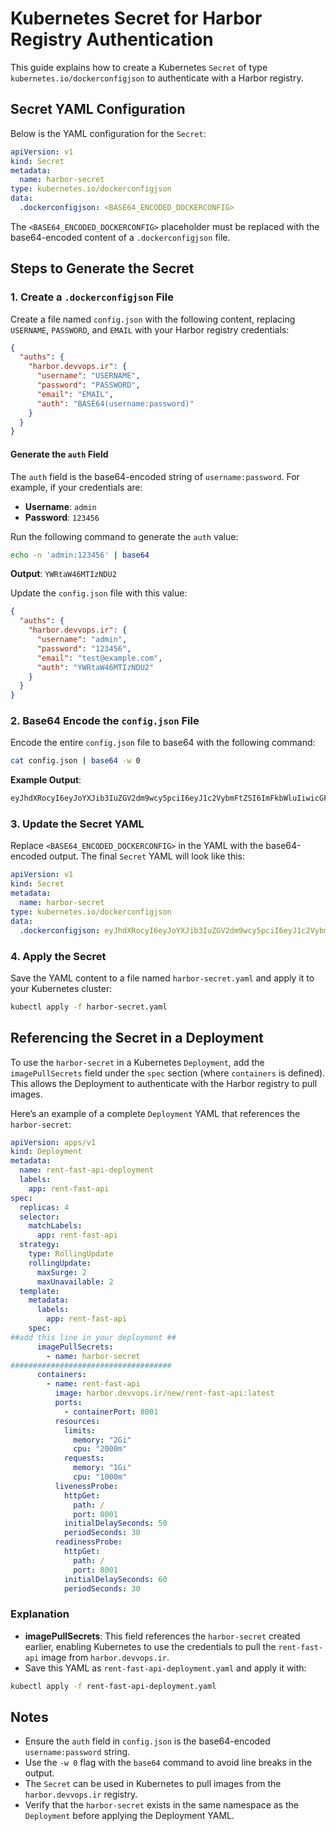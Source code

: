 # Kubernetes Secret for Harbor Registry Authentication

This guide explains how to create a Kubernetes `Secret` of type `kubernetes.io/dockerconfigjson` to authenticate with a Harbor registry.

## Secret YAML Configuration

Below is the YAML configuration for the `Secret`:

```yaml
apiVersion: v1
kind: Secret
metadata:
  name: harbor-secret
type: kubernetes.io/dockerconfigjson
data:
  .dockerconfigjson: <BASE64_ENCODED_DOCKERCONFIG>
```

The `<BASE64_ENCODED_DOCKERCONFIG>` placeholder must be replaced with the base64-encoded content of a `.dockerconfigjson` file.

## Steps to Generate the Secret

### 1. Create a `.dockerconfigjson` File

Create a file named `config.json` with the following content, replacing `USERNAME`, `PASSWORD`, and `EMAIL` with your Harbor registry credentials:

```json
{
  "auths": {
    "harbor.devvops.ir": {
      "username": "USERNAME",
      "password": "PASSWORD",
      "email": "EMAIL",
      "auth": "BASE64(username:password)"
    }
  }
}
```

#### Generate the `auth` Field

The `auth` field is the base64-encoded string of `username:password`. For example, if your credentials are:

- **Username**: `admin`
- **Password**: `123456`

Run the following command to generate the `auth` value:

```bash
echo -n 'admin:123456' | base64
```

**Output**: `YWRtaW46MTIzNDU2`

Update the `config.json` file with this value:

```json
{
  "auths": {
    "harbor.devvops.ir": {
      "username": "admin",
      "password": "123456",
      "email": "test@example.com",
      "auth": "YWRtaW46MTIzNDU2"
    }
  }
}
```

### 2. Base64 Encode the `config.json` File

Encode the entire `config.json` file to base64 with the following command:

```bash
cat config.json | base64 -w 0
```

**Example Output**:

```bash
eyJhdXRocyI6eyJoYXJib3IuZGV2dm9wcy5pciI6eyJ1c2VybmFtZSI6ImFkbWluIiwicGFzc3dvcmQiOiIxMjM0NTYiLCJlbWFpbCI6InRlc3RAZXhhbXBsZS5jb20iLCJhdXRoIjoiWVdSbGFXTjZNVEl6TlRJek5EVT0ifX19
```

### 3. Update the Secret YAML

Replace `<BASE64_ENCODED_DOCKERCONFIG>` in the YAML with the base64-encoded output. The final `Secret` YAML will look like this:

```yaml
apiVersion: v1
kind: Secret
metadata:
  name: harbor-secret
type: kubernetes.io/dockerconfigjson
data:
  .dockerconfigjson: eyJhdXRocyI6eyJoYXJib3IuZGV2dm9wcy5pciI6eyJ1c2VybmFtZSI6ImFkbWluIiwicGFzc3dvcmQiOiIxMjM0NTYiLCJlbWFpbCI6InRlc3RAZXhhbXBsZS5jb20iLCJhdXRoIjoiWVdSbGFXTjZNVEl6TlRJek5EVT0ifX19
```

### 4. Apply the Secret

Save the YAML content to a file named `harbor-secret.yaml` and apply it to your Kubernetes cluster:

```bash
kubectl apply -f harbor-secret.yaml
```

## Referencing the Secret in a Deployment

To use the `harbor-secret` in a Kubernetes `Deployment`, add the `imagePullSecrets` field under the `spec` section (where `containers` is defined). This allows the Deployment to authenticate with the Harbor registry to pull images.

Here’s an example of a complete `Deployment` YAML that references the `harbor-secret`:

```yaml
apiVersion: apps/v1
kind: Deployment
metadata:
  name: rent-fast-api-deployment
  labels:
    app: rent-fast-api
spec:
  replicas: 4
  selector:
    matchLabels:
      app: rent-fast-api
  strategy:
    type: RollingUpdate
    rollingUpdate:
      maxSurge: 2
      maxUnavailable: 2
  template:
    metadata:
      labels:
        app: rent-fast-api
    spec:
##add this line in your deployment ##
      imagePullSecrets:
        - name: harbor-secret
####################################
      containers:
        - name: rent-fast-api
          image: harbor.devvops.ir/new/rent-fast-api:latest
          ports:
            - containerPort: 8001
          resources:
            limits:
              memory: "2Gi"
              cpu: "2000m"
            requests:
              memory: "1Gi"
              cpu: "1000m"
          livenessProbe:
            httpGet:
              path: /
              port: 8001
            initialDelaySeconds: 50
            periodSeconds: 30
          readinessProbe:
            httpGet:
              path: /
              port: 8001
            initialDelaySeconds: 60
            periodSeconds: 30
```

### Explanation

- **imagePullSecrets**: This field references the `harbor-secret` created earlier, enabling Kubernetes to use the credentials to pull the `rent-fast-api` image from `harbor.devvops.ir`.
- Save this YAML as `rent-fast-api-deployment.yaml` and apply it with:

```bash
kubectl apply -f rent-fast-api-deployment.yaml
```

## Notes

- Ensure the `auth` field in `config.json` is the base64-encoded `username:password` string.
- Use the `-w 0` flag with the `base64` command to avoid line breaks in the output.
- The `Secret` can be used in Kubernetes to pull images from the `harbor.devvops.ir` registry.
- Verify that the `harbor-secret` exists in the same namespace as the `Deployment` before applying the Deployment YAML.
